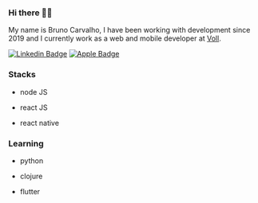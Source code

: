 ### Hi there 🖖🏻

My name is Bruno Carvalho, I have been working with development since 2019 and I currently work as a web and mobile developer at [Voll](https://govoll.com/).

[![Linkedin Badge](https://img.shields.io/badge/-Bruno%20Carvalho-black?style=flat-square&logo=Linkedin&logoColor=white&link=https://www.linkedin.com/in/bruno-carvalho-silva46/)](https://www.linkedin.com/in/bruno-carvalho-silva46/) 
[![Apple Badge](https://img.shields.io/badge/-bruno.carv@icloud.com-black?style=flat-square&logo=Apple&logoColor=white&link=mailto:bruno.carv@icloud.com)](mailto:bruno.crv@icloud.com)

### Stacks

- node JS

- react JS

- react native

### Learning

- python

- clojure

- flutter
